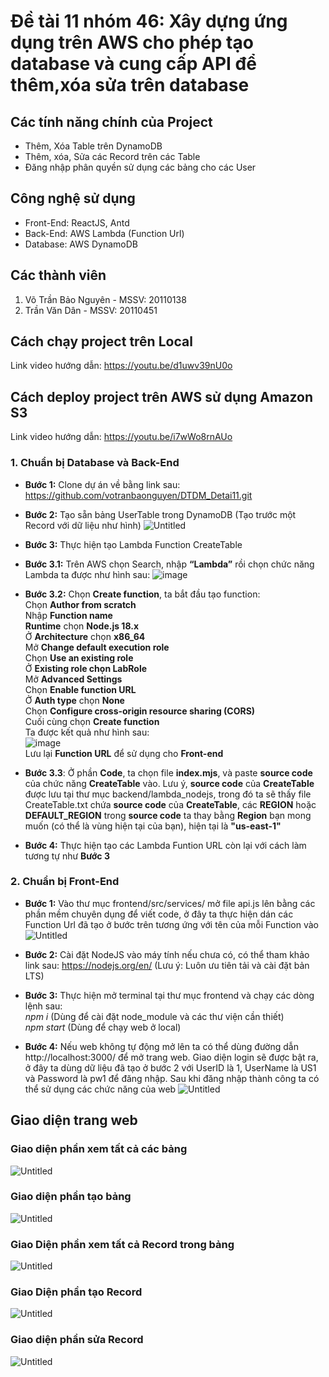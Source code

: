 # Đề tài 11 nhóm 46: Xây dựng ứng dụng trên AWS cho phép tạo database và cung cấp API để thêm,xóa sửa trên database

## Các tính năng chính của Project
- Thêm, Xóa Table trên DynamoDB
- Thêm, xóa, Sửa các Record trên các Table
- Đăng nhập phân quyền sử dụng các bảng cho các User

## Công nghệ sử dụng
* Front-End: ReactJS, Antd
* Back-End: AWS Lambda (Function Url)
* Database: AWS DynamoDB

## Các thành viên
1. Võ Trần Bảo Nguyên - MSSV: 20110138
2. Trần Văn Dân - MSSV: 20110451

## Cách chạy project trên Local
Link video hướng dẫn: https://youtu.be/d1uwv39nU0o

## Cách deploy project trên AWS sử dụng Amazon S3
Link video hướng dẫn: https://youtu.be/i7wWo8rnAUo

### 1. Chuẩn bị Database và Back-End
- **Bước 1:** Clone dự án về bằng link sau: https://github.com/votranbaonguyen/DTDM_Detai11.git
- **Bước 2:** Tạo sẵn bảng UserTable trong DynamoDB (Tạo trước một Record với dữ liệu như hình)
![Untitled](https://user-images.githubusercontent.com/112375064/205549132-9d569dd6-19f8-4281-9f70-36396b10bbab.png)

- **Bước 3:** Thực hiện tạo Lambda Function CreateTable
- **Bước 3.1:** Trên AWS chọn Search, nhập **“Lambda”**  rồi chọn chức năng Lambda ta được như hình sau:
![image](https://user-images.githubusercontent.com/74422751/205604485-6f5cac71-5dbf-4ccf-8a35-e2866ead4bc9.png)
- **Bước 3.2:** Chọn **Create function**, ta bắt đầu tạo function: </br>
Chọn **Author from scratch** </br>
Nhập **Function name** </br>
**Runtime** chọn **Node.js 18.x** </br>
Ở **Architecture** chọn **x86_64** </br>
Mở **Change default execution role** </br>
Chọn **Use an existing role** </br>
Ở **Existing role chọn LabRole** </br>
Mở **Advanced Settings** </br>
Chọn **Enable function URL** </br>
Ở **Auth type** chọn **None** </br>
Chọn **Configure cross-origin resource sharing (CORS)** </br>
Cuối cùng chọn **Create function** </br>
Ta được kết quả như hình sau: </br>
![image](https://user-images.githubusercontent.com/74422751/205606645-92090ebf-44a8-410a-b5f9-442d990236c9.png) </br>
Lưu lại **Function URL** để sử dụng cho **Front-end**
- **Bước 3.3**: Ở phần **Code**, ta chọn file **index.mjs**, và paste **source code** của chức năng **CreateTable** vào. Lưu ý, **source code** của **CreateTable** được lưu tại thư mục backend/lambda_nodejs, trong đó ta sẽ thấy file CreateTable.txt chứa **source code** của **CreateTable**, các **REGION** hoặc **DEFAULT_REGION** trong **source code** ta thay bằng **Region** bạn mong muốn (có thể là vùng hiện tại của bạn), hiện tại là **"us-east-1"**
- **Bước 4:** Thực hiện tạo các Lambda Funtion URL còn lại với cách làm tương tự như **Bước 3**
### 2. Chuẩn bị Front-End
- **Bước 1:** Vào thư mục frontend/src/services/ mở file api.js lên bằng các phần mềm chuyên dụng để viết code, ở đây ta thực hiện dán các Function Url đã tạo ở bước trên tương ứng với tên của mỗi Function vào
![Untitled](https://user-images.githubusercontent.com/112375064/205549485-bd3a76b6-c0cf-4ee0-a796-286205a71ea3.png)

- **Bước 2:** Cài đặt NodeJS vào máy tính nếu chưa có, có thể tham khảo link sau: https://nodejs.org/en/ (Lưu ý: Luôn ưu tiên tải và cài đặt bản LTS)
- **Bước 3:** Thực hiện mở terminal tại thư mục frontend và chạy các dòng lệnh sau: </br>
 *npm i* (Dùng để cài đặt node_module và các thư viện cần thiết) </br>
 *npm start* (Dùng để chạy web ở local) </br>

- **Bước 4:** Nếu web không tự động mở lên ta có thể dùng đường dẫn http://localhost:3000/ để mở trang web. Giao diện login sẽ được bật ra, ở đây ta dùng dữ liệu đã tạo ở  bước 2 với UserID là 1, UserName là US1 và Password là pw1 để đăng nhập. Sau khi đăng nhập thành công ta có thể sử dụng các chức năng của web
![Untitled](https://user-images.githubusercontent.com/112375064/205550153-2c932909-fb69-44a0-9730-dc08b9e69db7.png)

## Giao diện trang web
### Giao diện phần xem tất cả các bảng
![Untitled](https://user-images.githubusercontent.com/112375064/205550324-5c4b0ade-99d6-4aae-afc8-ebd96e334f3a.png)

### Giao diện phần tạo bảng
![Untitled](https://user-images.githubusercontent.com/112375064/205550386-ddbb5928-0c61-4338-a85c-78fc41cf82ed.png)

### Giao Diện phần xem tất cả Record trong bảng
![Untitled](https://user-images.githubusercontent.com/112375064/205550499-bd71a081-de52-44d3-a938-df991891a9ca.png)

### Giao Diện phần tạo Record
![Untitled](https://user-images.githubusercontent.com/112375064/205550603-cbd90033-8e27-4d95-b2d8-34fb237d2d57.png)

### Giao diện phần sửa Record
![Untitled](https://user-images.githubusercontent.com/112375064/205550716-89e1bd33-4c9b-455b-b652-8be63d0ba4a9.png)



